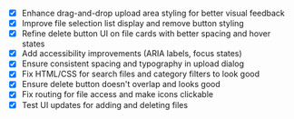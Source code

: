 - [x] Enhance drag-and-drop upload area styling for better visual feedback
- [x] Improve file selection list display and remove button styling
- [x] Refine delete button UI on file cards with better spacing and hover states
- [x] Add accessibility improvements (ARIA labels, focus states)
- [x] Ensure consistent spacing and typography in upload dialog
- [x] Fix HTML/CSS for search files and category filters to look good
- [x] Ensure delete button doesn't overlap and looks good
- [x] Fix routing for file access and make icons clickable
- [x] Test UI updates for adding and deleting files
